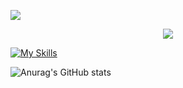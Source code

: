 ![](https://capsule-render.vercel.app/api?type=waving&height=200&color=gradient&text=你好，我是小火龙&fontAlignY=50&fontSize=60)

<p align="center">
  <a href="https://git.io/typing-svg">
    <img src="https://readme-typing-svg.demolab.com?font=Fira+Code&pause=1000&color=7E2DC8&width=435&lines=%E6%88%91%E6%98%AF%E4%B8%80%E4%B8%AA%E7%83%AD%E7%88%B1%E7%A7%91%E6%8A%80%E7%9A%84%E5%BF%AB%E4%B9%90%E9%9D%92%E5%B9%B4;%E6%AC%A2%E8%BF%8E%E6%8E%A2%E7%B4%A2%E6%88%91%E7%9A%84%E4%BB%93%E5%BA%93" />
  </a>
</p>


[![My Skills](https://skillicons.dev/icons?i=cpp,java,python,matlab,pytorch,qt,git,docker,mysql,svg,linux)](https://skillicons.dev)

![Anurag's GitHub stats](https://github-readme-stats.vercel.app/api?username=anuraghazra&theme=synthwave&show_icons=true)
